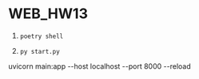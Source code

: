 # WEB_HW13


1.
       poetry shell

2.
       py start.py


uvicorn main:app --host localhost --port 8000 --reload

